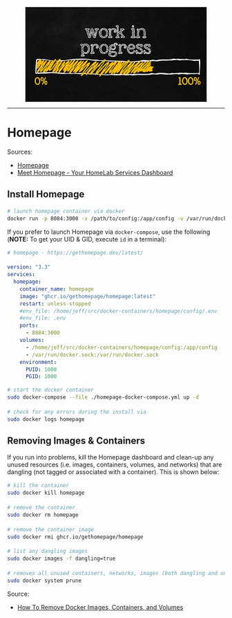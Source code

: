 <!--
Maintainer:   jeffskinnerbox@yahoo.com / www.jeffskinnerbox.me
Version:      0.0.1
-->


<div align="center">
<img src="https://raw.githubusercontent.com/jeffskinnerbox/blog/main/content/images/banners-bkgrds/work-in-progress.jpg" title="These materials require additional work and are not ready for general use." align="center" width=420px height=219px>
</div>


----


# Homepage

Sources:
* [Homepage](https://gethomepage.dev/latest/)
* [Meet Homepage - Your HomeLab Services Dashboard](https://technotim.live/posts/homepage-dashboard/)

## Install Homepage

```bash
# launch homepage container via docker
docker run -p 8084:3000 -v /path/to/config:/app/config -v /var/run/docker.sock:/var/run/docker.sock ghcr.io/gethomepage/homepage:latest
```

If you prefer to launch Homepage via `docker-compose`, use the following
(**NOTE:** To get your UID & GID, execute `id` in a terminal):

```yaml
# homepage - https://gethomepage.dev/latest/

version: "3.3"
services:
  homepage:
    container_name: homepage
    image: "ghcr.io/gethomepage/homepage:latest"
    restart: unless-stopped
    #env_file: /home/jeff/src/docker-containers/homepage/config/.env
    #env_file: .env
    ports:
      - 8084:3000
    volumes:
      - /home/jeff/src/docker-containers/homepage/config:/app/config   # make sure your local config directory exists
      - /var/run/docker.sock:/var/run/docker.sock                      # (optional) For docker integrations
    environment:                                                       # read them from .env
      PUID: 1000
      PGID: 1000
```

```bash
# start the docker container
sudo docker-compose --file ./homepage-docker-compose.yml up -d

# check for any errors during the install via
sudo docker logs homepage
```

## Removing Images & Containers
If you run into problems, kill the Homepage dashboard
and clean-up any unused resources
(i.e. images, containers, volumes, and networks)
that are dangling (not tagged or associated with a container).
This is shown below:

```bash
# kill the container
sudo docker kill homepage

# remove the container
sudo docker rm homepage

# remove the container image
sudo docker rmi ghcr.io/gethomepage/homepage

# list any dangling images
sudo docker images -f dangling=true

# removes all unused containers, networks, images (both dangling and unreferenced), and optionally, volumes
sudo docker system prune
```

Source:

* [How To Remove Docker Images, Containers, and Volumes](https://www.digitalocean.com/community/tutorials/how-to-remove-docker-images-containers-and-volumes)

